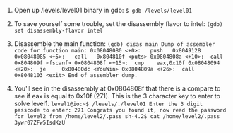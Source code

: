 1. Open up /levels/level01 binary in gdb:
   `
   $ gdb /levels/level01
   `

2. To save yourself some trouble, set the disassembly flavor to intel:
   `
   (gdb) set disassembly-flavor intel
   `

3. Disassemble the main function:
   `
   (gdb) disas main
   Dump of assembler code for function main:
      0x08048080 <+0>:   push   0x8049128
      0x08048085 <+5>:   call   0x804810f <puts>
      0x0804808a <+10>:  call   0x804809f <fscanf>
      0x0804808f <+15>:  cmp    eax,0x10f
      0x08048094 <+20>:  je     0x80480dc <YouWin>
      0x0804809a <+26>:  call   0x8048103 <exit>
   End of assembler dump.
   `

4. You'll see in the disassembly at 0x0804808f that there is a compare to see if eax is equal to 0x10f (271). This is the 3 character key to enter to solve level1.
   `
   level1@io:~$ /levels/./level01
   Enter the 3 digit passcode to enter: 271
   Congrats you found it, now read the password for level2 from /home/level2/.pass
   sh-4.2$ cat /home/level2/.pass
   3ywr07ZFw5IsdKzU
   `
